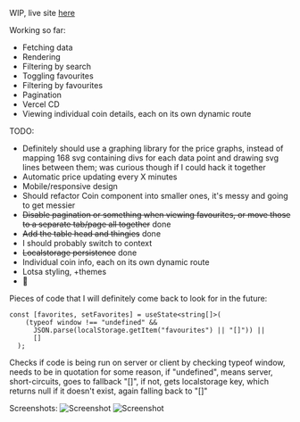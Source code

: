 WIP, live site [here](https://ars-futura-nextjs-crypto-tracker.vercel.app/)

Working so far:

- Fetching data
- Rendering
- Filtering by search
- Toggling favourites
- Filtering by favourites
- Pagination
- Vercel CD
- Viewing individual coin details, each on its own dynamic route

TODO:

- Definitely should use a graphing library for the price graphs, instead of mapping 168 svg containing divs for each data point and drawing svg lines between them; was curious though if I could hack it together
- Automatic price updating every X minutes
- Mobile/responsive design
- Should refactor Coin component into smaller ones, it's messy and going to get messier
- ~~Disable pagination or something when viewing favourites, or move those to a separate tab/page all together~~ done
- ~~Add the table head and thingies~~ done
- I should probably switch to context
- ~~Localstorage persistence~~ done
- Individual coin info, each on its own dynamic route
- Lotsa styling, +themes
- 🤔

Pieces of code that I will definitely come back to look for in the future:

```
const [favorites, setFavorites] = useState<string[]>(
    (typeof window !== "undefined" &&
      JSON.parse(localStorage.getItem("favourites") || "[]")) ||
      []
  );
```

Checks if code is being run on server or client by checking typeof window, needs to be in quotation for some reason, if "undefined", means server, short-circuits, goes to fallback "[]", if not, gets localstorage key, which returns null if it doesn't exist, again falling back to "[]"

Screenshots:
![Screenshot](https://i.imgur.com/gKXzbUQ.png)
![Screenshot](https://i.imgur.com/o815eBu.png)
